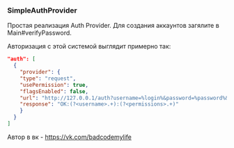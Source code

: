 ### SimpleAuthProvider

Простая реализация Auth Provider.
Для создания аккаунтов загялите в Main#verifyPassword.

Авторизация с этой системой выглядит примерно так:
```json
"auth": [
  {
    "provider": {
    "type": "request",
    "usePermission": true,
    "flagsEnabled": false,
    "url": "http://127.0.0.1/auth?username=%login%&password=%password%&ip=%ip%",
    "response": "OK:(?<username>.+):(?<permissions>.+)"
    }
  }
]
```

Автор в вк - https://vk.com/badcodemylife
